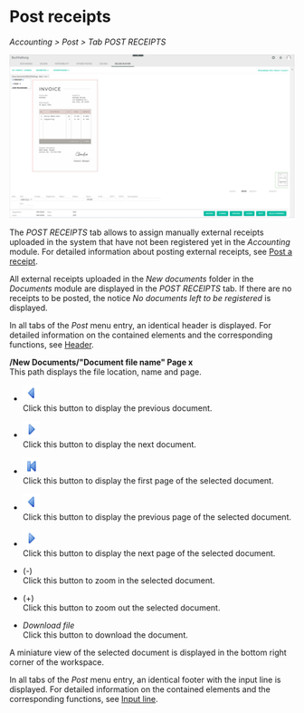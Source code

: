 # Post receipts

*Accounting > Post > Tab POST RECEIPTS*

![New receipt](../../Assets/Screenshots/RetailSuiteAccounting/Book/BookReceipts/BookReceipts.png "[New receipt]")

The *POST RECEIPTS* tab allows to assign manually external receipts uploaded in the system that have not been registered yet in the *Accounting* module. For detailed information about posting external receipts, see [Post a receipt](../Operation/10_ManageReceipts.md#post-a-receipt).

All external receipts uploaded in the *New documents* folder in the *Documents* module are displayed in the *POST RECEIPTS* tab. If there are no receipts to be posted, the notice *No documents left to be registered* is displayed.

In all tabs of the *Post* menu entry, an identical header is displayed. For detailed information on the contained elements and the corresponding functions, see [Header](./01_Header.md).


**/New Documents/"Document file name" Page x**  
This path displays the file location, name and page.

- ![Previous](../../Assets/Icons/Previous.png "[Previous]")   
  Click this button to display the previous document.

- ![Next](../../Assets/Icons/Next.png "[Next]")   
  Click this button to display the next document.

- ![First page](../../Assets/Icons/FirstPage02.png "[Previous]")  
  Click this button to display the first page of the selected document.

- ![Previous](../../Assets/Icons/Previous.png "[Previous]")   
  Click this button to display the previous page of the selected document.

- ![Next](../../Assets/Icons/Next.png "[Next]")   
  Click this button to display the next page of the selected document.

- (-)   
  Click this button to zoom in the selected document.

- (+)     
  Click this button to zoom out the selected document.

- *Download file*  
  Click this button to download the document.

A miniature view of the selected document is displayed in the bottom right corner of the workspace.

In all tabs of the *Post* menu entry, an identical footer with the input line is displayed. For detailed information on the contained elements and the corresponding functions, see [Input line](./01_InputLine.md).
